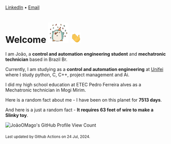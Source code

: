 [LinkedIn](https://www.linkedin.com/in/joão-pedro-gozzoli-b95641301/) &bull;
[Email](joaopedrogozzoli@gmail.com)

# Welcome <img src="happy.gif" height="64px" /> <img src="wave.gif" height="32px" />

I am João, a  **control and automation engineering student** and **mechatronic technician** based in Brazil Br.

Currently, I am studying as a **control and automation engineering** at [Unifei](https://unifei.edu.br) where I study python, C, C++, project management and Ai.

I did my high school education at ETEC Pedro Ferreira alves as a Mechatronic technician in Mogi Mirim.

Here is a random fact about me - I have been on this planet for **7513 days**.

And here is a just a random fact -  **It requires 63 feet of wire to make a Slinky toy**.

![JoãoOMago's GitHub Profile View Count](https://komarev.com/ghpvc/?username=JoaoOMago)

<sub>Last updated by Github Actions on 24 Jul, 2024.</sub>
